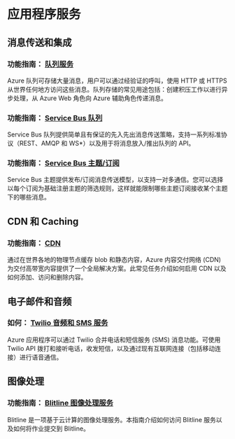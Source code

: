 <properties 
  pageTitle="Python-应用服务 - Azure 微软云"
  metakeywords="" 
  description="" 
  services="" 
  documentationCenter="python" 
  authors="" 
  manager="Tiffena" 
  editor="EricChen"/>
<tags ms.service=""
    ms.date="12/21/2014"
    wacn.date="04/11/2015"
    />


<h1 id="menu-python-appservices">应用程序服务</h1>
<h2 id="header-0">消息传送和集成</h2>
<h3>功能指南： <a href="/documentation/articles/storage-python-how-to-use-queue-storage/" ms.pgarea="content" ms.cmpgrp="body" ms.cmptyp="link" ms.cmpnm="队列服务" ms.title="" km.title="" ms.interactiontype="1">队列服务</a></h3>
<p>Azure 队列可存储大量消息，用户可以通过经验证的呼叫，使用 HTTP 或 HTTPS 从世界任何地方访问这些消息。队列存储的常见用途包括：创建积压工作以进行异步处理，从 Azure Web 角色向 Azure 辅助角色传递消息。</p>
<h3>功能指南： <a href="/documentation/articles/service-bus-python-how-to-use-queues/" ms.pgarea="content" ms.cmpgrp="body" ms.cmptyp="link" ms.cmpnm="Service Bus 队列" ms.title="" km.title="" ms.interactiontype="1">Service Bus 队列</a></h3>
<p>Service Bus 队列提供简单且有保证的先入先出消息传送策略，支持一系列标准协议（REST、AMQP 和 WS*）以及用于将消息放入/推出队列的 API。</p>
<h3>功能指南： <a href="/documentation/articles/service-bus-python-how-to-use-topics-subscriptions/" ms.pgarea="content" ms.cmpgrp="body" ms.cmptyp="link" ms.cmpnm="Service Bus 主题/订阅" ms.title="" km.title="" ms.interactiontype="1">Service Bus 主题/订阅</a></h3>
<p>Service Bus 主题提供发布/订阅消息传送模型，以支持一对多通信。您可以选择以每个订阅为基础注册主题的筛选规则，这样就能限制哪些主题订阅接收某个主题下的哪些消息。</p>
<h2 id="header-1">CDN 和 Caching</h2>
<h3>功能指南： <a href="/documentation/articles/cdn-how-to-use/" ms.pgarea="content" ms.cmpgrp="body" ms.cmptyp="link" ms.cmpnm="CDN" ms.title="" km.title="" ms.interactiontype="1">CDN</a></h3>
<p>通过在世界各地的物理节点缓存 blob 和静态内容，Azure 内容交付网络 (CDN) 为交付高带宽内容提供了一个全局解决方案。此常见任务介绍如何启用 CDN 以及如何添加、访问和删除内容。</p>
<h2 id="header-2">电子邮件和音频</h2>
<h3>如何： <a href="/documentation/articles/partner-twilio-python-how-to-use-voice-sms/" ms.pgarea="content" ms.cmpgrp="body" ms.cmptyp="link" ms.cmpnm="Twilio 音频和 SMS 服务" ms.title="" km.title="" ms.interactiontype="1">Twilio 音频和 SMS 服务</a></h3>
<p>Azure 应用程序可以通过 Twilio 合并电话和短信服务 (SMS) 消息功能。可使用 Twilio API 拨打和接听电话，收发短信，以及通过现有互联网连接（包括移动连接）进行语音通信。</p>
<h2 id="header-3">图像处理</h2>
<h3>功能指南： <a href="/documentation/articles/store-blitline-how-to-use/" ms.pgarea="content" ms.cmpgrp="body" ms.cmptyp="link" ms.cmpnm="Blitline 图像处理服务" ms.title="" km.title="" ms.interactiontype="1">Blitline 图像处理服务</a></h3>
<p>Blitline 是一项基于云计算的图像处理服务。本指南介绍如何访问 Blitline 服务以及如何将作业提交到 Blitline。</p>
